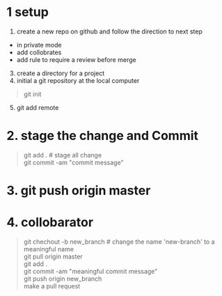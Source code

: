 # 1 setup    
1. create a new repo on github and follow the direction to next step   
 - in private mode   
 - add collobrates     
 - add rule to require a review before merge     
3. create a directory for a project        
4. initial a git repository at the local computer   
> git init   
5. git add remote    

# 2. stage the change and Commit    
> git add .  # stage all change   
> git commit -am "commit message"   

# 3. git push origin master   

# 4. collobarator     
> git chechout -b new_branch  # change the name 'new-branch' to a meaningful name   
> git pull origin master   
> git add .   
> git commit -am "meaningful commit message"   
> git push origin new_branch   
> make a pull request    
> 
